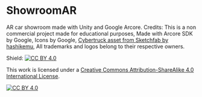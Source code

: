 # ShowroomAR
AR car showroom made with Unity and Google Arcore.
Credits:
This is a non commercial project made for educational purposes,
Made with Arcore SDK by Google,
Icons by Google,
[Cybertruck asset from Sketchfab by hashikemu](https://sketchfab.com/3d-models/tesla-cybertruck-657e71b3e2ad468196668e9c9df708fb),
All trademarks and logos belong to their respective owners.

Shield: [![CC BY 4.0][cc-by-shield]][cc-by]

This work is licensed under a
[Creative Commons Attribution-ShareAlike 4.0 International License][cc-by].

[![CC BY 4.0][cc-by-image]][cc-by]

[cc-by]: http://creativecommons.org/licenses/by/4.0/
[cc-by-image]: https://i.creativecommons.org/l/by/4.0/88x31.png
[cc-by-shield]: https://img.shields.io/badge/License-CC%20BY%204.0-lightgrey.svg
